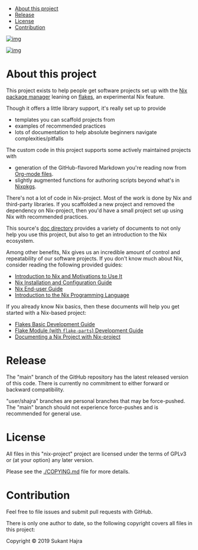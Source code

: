 - [About this project](#sec-1)
- [Release](#sec-2)
- [License](#sec-3)
- [Contribution](#sec-4)

[![img](https://github.com/shajra/nix-project/workflows/CI/badge.svg)](https://github.com/shajra/nix-project/actions)

[![img](https://img.shields.io/endpoint.svg?url=https%3A%2F%2Fgarnix.io%2Fapi%2Fbadges%2Fshajra%2Fnix-project%3Fbranch%3Dmain)](https://garnix.io/repo/shajra/nix-project)

# About this project<a id="sec-1"></a>

This project exists to help people get software projects set up with the [Nix package manager](https://nixos.org/nix) leaning on [flakes](https://nixos.wiki/wiki/Flakes), an experimental Nix feature.

Though it offers a little library support, it's really set up to provide

-   templates you can scaffold projects from
-   examples of recommended practices
-   lots of documentation to help absolute beginners navigate complexities/pitfalls

The custom code in this project supports some actively maintained projects with

-   generation of the GitHub-flavored Markdown you're reading now from [Org-mode files](https://www.gnu.org/software/emacs/manual/html_node/emacs/Org-Mode.html).
-   slightly augmented functions for authoring scripts beyond what's in [Nixpkgs](https://github.com/NixOS/nixpkgs).

There's not a lot of code in Nix-project. Most of the work is done by Nix and third-party libraries. If you scaffolded a new project and removed the dependency on Nix-project, then you'd have a small project set up using Nix with recommended practices.

This source's [doc directory](doc) provides a variety of documents to not only help you use this project, but also to get an introduction to the Nix ecosystem.

Among other benefits, Nix gives us an incredible amount of control and repeatability of our software projects. If you don't know much about Nix, consider reading the following provided guides:

-   [Introduction to Nix and Motivations to Use It](doc/nix-introduction.md)
-   [Nix Installation and Configuration Guide](doc/nix-installation.md)
-   [Nix End-user Guide](doc/nix-usage-flakes.md)
-   [Introduction to the Nix Programming Language](doc/nix-language.md)

If you already know Nix basics, then these documents will help you get started with a Nix-based project:

-   [Flakes Basic Development Guide](doc/project-developing-basics.md)
-   [Flake Module (with `flake-parts`) Development Guide](doc/project-developing-modules.md)
-   [Documenting a Nix Project with Nix-project](doc/project-documenting.md)

# Release<a id="sec-2"></a>

The "main" branch of the GitHub repository has the latest released version of this code. There is currently no commitment to either forward or backward compatibility.

"user/shajra" branches are personal branches that may be force-pushed. The "main" branch should not experience force-pushes and is recommended for general use.

# License<a id="sec-3"></a>

All files in this "nix-project" project are licensed under the terms of GPLv3 or (at your option) any later version.

Please see the [./COPYING.md](./COPYING.md) file for more details.

# Contribution<a id="sec-4"></a>

Feel free to file issues and submit pull requests with GitHub.

There is only one author to date, so the following copyright covers all files in this project:

Copyright © 2019 Sukant Hajra
